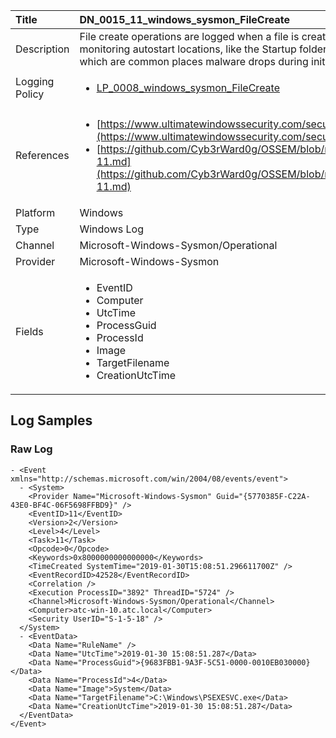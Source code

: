 | Title          | DN_0015_11_windows_sysmon_FileCreate                                                                                                      |
|:---------------|:-----------------------------------------------------------------------------------------------------------------|
| Description    | File create operations are logged when a file is created or overwritten. This  event is useful for monitoring autostart locations, like the Startup folder,  as well as temporary and download directories, which are common places  malware drops during initial infection                                                                                                |
| Logging Policy | <ul><li>[LP_0008_windows_sysmon_FileCreate](../Logging_Policies/LP_0008_windows_sysmon_FileCreate.md)</li></ul> |
| References     | <ul><li>[https://www.ultimatewindowssecurity.com/securitylog/encyclopedia/event.aspx?eventid=90011](https://www.ultimatewindowssecurity.com/securitylog/encyclopedia/event.aspx?eventid=90011)</li><li>[https://github.com/Cyb3rWard0g/OSSEM/blob/master/data_dictionaries/windows/sysmon/event-11.md](https://github.com/Cyb3rWard0g/OSSEM/blob/master/data_dictionaries/windows/sysmon/event-11.md)</li></ul>                                  |
| Platform       | Windows   |
| Type           | Windows Log 		|
| Channel        | Microsoft-Windows-Sysmon/Operational    |
| Provider       | Microsoft-Windows-Sysmon   |
| Fields         | <ul><li>EventID</li><li>Computer</li><li>UtcTime</li><li>ProcessGuid</li><li>ProcessId</li><li>Image</li><li>TargetFilename</li><li>CreationUtcTime</li></ul>                                               |


## Log Samples

### Raw Log

```
- <Event xmlns="http://schemas.microsoft.com/win/2004/08/events/event">
  - <System>
    <Provider Name="Microsoft-Windows-Sysmon" Guid="{5770385F-C22A-43E0-BF4C-06F5698FFBD9}" /> 
    <EventID>11</EventID> 
    <Version>2</Version> 
    <Level>4</Level> 
    <Task>11</Task> 
    <Opcode>0</Opcode> 
    <Keywords>0x8000000000000000</Keywords> 
    <TimeCreated SystemTime="2019-01-30T15:08:51.296611700Z" /> 
    <EventRecordID>42528</EventRecordID> 
    <Correlation /> 
    <Execution ProcessID="3892" ThreadID="5724" /> 
    <Channel>Microsoft-Windows-Sysmon/Operational</Channel> 
    <Computer>atc-win-10.atc.local</Computer> 
    <Security UserID="S-1-5-18" /> 
  </System>
  - <EventData>
    <Data Name="RuleName" /> 
    <Data Name="UtcTime">2019-01-30 15:08:51.287</Data> 
    <Data Name="ProcessGuid">{9683FBB1-9A3F-5C51-0000-0010EB030000}</Data> 
    <Data Name="ProcessId">4</Data> 
    <Data Name="Image">System</Data> 
    <Data Name="TargetFilename">C:\Windows\PSEXESVC.exe</Data> 
    <Data Name="CreationUtcTime">2019-01-30 15:08:51.287</Data> 
  </EventData>
</Event>

```





